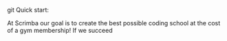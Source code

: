 

git 
Quick start:

At Scrimba our goal is to create the best possible coding school at the cost of a gym membership! 
If we succeed





